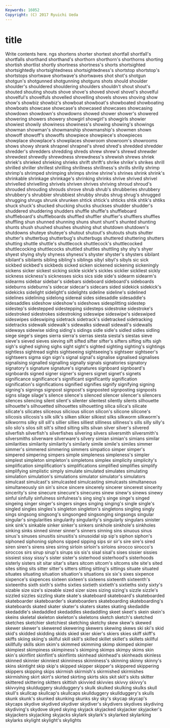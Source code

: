 ```yaml
---
Keywords: 16052 
Copyright: (C) 2017 Ryuichi Ueda
---
```


# title

Write contents here.
ngs shortens shorter shortest shortfall shortfall's shortfalls shorthand shorthand's
shorthorn shorthorn's shorthorns shorting shortish shortlist shortly shortness shortness's shorts
shortsighted shortsightedly shortsightedness shortsightedness's shortstop shortstop's shortstops shortwave shortwave's shortwaves
shot shot's shotgun shotgun's shotgunned shotgunning shotguns shots should shoulder
shoulder's shouldered shouldering shoulders shouldn't shout shout's shouted shouting shouts
shove shove's shoved shovel shovel's shovelful shovelful's shovelfuls shovelled shovelling
shovels shoves shoving show show's showbiz showbiz's showboat showboat's showboated
showboating showboats showcase showcase's showcased showcases showcasing showdown showdown's showdowns
showed shower shower's showered showering showers showery showgirl showgirl's showgirls
showier showiest showily showiness showiness's showing showing's showings showman showman's
showmanship showmanship's showmen shown showoff showoff's showoffs showpiece showpiece's showpieces
showplace showplace's showplaces showroom showroom's showrooms shows showy shrank shrapnel
shrapnel's shred shred's shredded shredder shredder's shredders shredding shreds shrew
shrew's shrewd shrewder shrewdest shrewdly shrewdness shrewdness's shrewish shrews shriek
shriek's shrieked shrieking shrieks shrift shrift's shrike shrike's shrikes shrill
shrilled shriller shrillest shrilling shrillness shrillness's shrills shrilly shrimp shrimp's
shrimped shrimping shrimps shrine shrine's shrines shrink shrink's shrinkable shrinkage
shrinkage's shrinking shrinks shrive shrived shrivel shrivelled shrivelling shrivels shriven
shrives shriving shroud shroud's shrouded shrouding shrouds shrove shrub shrub's
shrubberies shrubbery shrubbery's shrubbier shrubbiest shrubby shrubs shrug shrug's shrugged
shrugging shrugs shrunk shrunken shtick shtick's shticks shtik shtik's shtiks
shuck shuck's shucked shucking shucks shuckses shudder shudder's shuddered shuddering
shudders shuffle shuffle's shuffleboard shuffleboard's shuffleboards shuffled shuffler shuffler's shufflers
shuffles shuffling shun shunned shunning shuns shunt shunt's shunted shunting
shunts shush shushed shushes shushing shut shutdown shutdown's shutdowns shuteye
shuteye's shutout shutout's shutouts shuts shutter shutter's shutterbug shutterbug's shutterbugs
shuttered shuttering shutters shutting shuttle shuttle's shuttlecock shuttlecock's shuttlecocked shuttlecocking
shuttlecocks shuttled shuttles shuttling shy shy's shyer shyest shying shyly
shyness shyness's shyster shyster's shysters sibilant sibilant's sibilants sibling sibling's
siblings sibyl sibyl's sibyls sic sick sickbed sickbed's sickbeds sicked
sicken sickened sickening sickeningly sickens sicker sickest sicking sickle sickle's
sickles sicklier sickliest sickly sickness sickness's sicknesses sicks sics side
side's sidearm sidearm's sidearms sidebar sidebar's sidebars sideboard sideboard's sideboards
sideburns sideburns's sidecar sidecar's sidecars sided sidekick sidekick's sidekicks sidelight
sidelight's sidelights sideline sideline's sidelined sidelines sidelining sidelong sidereal sides
sidesaddle sidesaddle's sidesaddles sideshow sideshow's sideshows sidesplitting sidestep sidestep's sidestepped
sidestepping sidesteps sidestroke sidestroke's sidestroked sidestrokes sidestroking sideswipe sideswipe's sideswiped
sideswipes sideswiping sidetrack sidetrack's sidetracked sidetracking sidetracks sidewalk sidewalk's sidewalks
sidewall sidewall's sidewalls sideways sidewise siding siding's sidings sidle sidle's
sidled sidles sidling siege siege's sieges sierra sierra's sierras siesta
siesta's siestas sieve sieve's sieved sieves sieving sift sifted sifter
sifter's sifters sifting sifts sigh sigh's sighed sighing sighs sight
sight's sighted sighting sighting's sightings sightless sightread sights sightseeing sightseeing's
sightseer sightseer's sightseers sigma sign sign's signal signal's signalise signalised
signalises signalising signalled signalling signally signals signatories signatory signatory's signature
signature's signatures signboard signboard's signboards signed signer signer's signers signet
signet's signets significance significance's significant significantly signification signification's significations signified
signifies signify signifying signing signing's signings signpost signpost's signposted signposting
signposts signs silage silage's silence silence's silenced silencer silencer's silencers
silences silencing silent silent's silenter silentest silently silents silhouette silhouette's
silhouetted silhouettes silhouetting silica silica's silicate silicate's silicates siliceous silicious
silicon silicon's silicone silicone's silicosis silicosis's silk silk's silken silkier
silkiest silks silkworm silkworm's silkworms silky sill sill's sillier sillies
silliest silliness silliness's sills silly silly's silo silo's silos silt
silt's silted silting silts silvan silver silver's silvered silverfish silverfish's
silverfishes silvering silvers silversmith silversmith's silversmiths silverware silverware's silvery simian
simian's simians similar similarities similarity similarity's similarly simile simile's similes
simmer simmer's simmered simmering simmers simpatico simper simper's simpered simpering
simpers simple simpleness simpleness's simpler simplest simpleton simpleton's simpletons simplex
simplicity simplicity's simplification simplification's simplifications simplified simplifies simplify simplifying simplistic
simply simulate simulated simulates simulating simulation simulation's simulations simulator simulator's
simulators simulcast simulcast's simulcasted simulcasting simulcasts simultaneous simultaneously sin sin's
since sincere sincerely sincerer sincerest sincerity sincerity's sine sinecure sinecure's
sinecures sinew sinew's sinews sinewy sinful sinfully sinfulness sinfulness's sing
sing's singe singe's singed singeing singer singer's singers singes singing
singing's single single's singled singles singles's singleton singleton's singletons singling
singly sings singsong singsong's singsonged singsonging singsongs singular singular's singularities
singularity singularity's singularly singulars sinister sink sink's sinkable sinker sinker's
sinkers sinkhole sinkhole's sinkholes sinking sinks sinned sinner sinner's sinners
sinning sins sinuous sinus sinus's sinuses sinusitis sinusitis's sinusoidal sip
sip's siphon siphon's siphoned siphoning siphons sipped sipping sips sir
sir's sire sire's sired siren siren's sirens sires siring sirloin
sirloin's sirloins sirocco sirocco's siroccos sirs sirup sirup's sirups sis
sis's sisal sisal's sises sissier sissies sissiest sissy sissy's sister
sister's sisterhood sisterhood's sisterhoods sisterly sisters sit sitar sitar's sitars
sitcom sitcom's sitcoms site site's sited sites siting sits sitter
sitter's sitters sitting sitting's sittings situate situated situates situating situation
situation's situations six six's sixes sixpence sixpence's sixpences sixteen sixteen's
sixteens sixteenth sixteenth's sixteenths sixth sixth's sixths sixties sixtieth sixtieth's
sixtieths sixty sixty's sizable size size's sizeable sized sizer sizes
sizing sizing's sizzle sizzle's sizzled sizzles sizzling skate skate's skateboard
skateboard's skateboarded skateboarder skateboarder's skateboarders skateboarding skateboarding's skateboards skated skater
skater's skaters skates skating skedaddle skedaddle's skedaddled skedaddles skedaddling skeet
skeet's skein skein's skeins skeletal skeleton skeleton's skeletons sketch sketch's
sketched sketches sketchier sketchiest sketching sketchy skew skew's skewed skewer
skewer's skewered skewering skewers skewing skews ski ski's skid skid's
skidded skidding skids skied skier skier's skiers skies skiff skiff's
skiffs skiing skiing's skilful skill skill's skilled skillet skillet's skillets
skillful skillfully skills skim skim's skimmed skimming skimp skimped skimpier
skimpiest skimpiness skimpiness's skimping skimps skimpy skims skin skin's skinflint
skinflint's skinflints skinhead skinhead's skinheads skinless skinned skinnier skinniest skinniness
skinniness's skinning skinny skinny's skins skintight skip skip's skipped skipper
skipper's skippered skippering skippers skipping skips skirmish skirmish's skirmished skirmishes
skirmishing skirt skirt's skirted skirting skirts skis skit skit's skits
skitter skittered skittering skitters skittish skivvied skivvies skivvy skivvy's skivvying
skulduggery skulduggery's skulk skulked skulking skulks skull skull's skullcap skullcap's
skullcaps skullduggery skullduggery's skulls skunk skunk's skunked skunking skunks sky
sky's skycap skycap's skycaps skydive skydived skydiver skydiver's skydivers skydives
skydiving skydiving's skydove skyed skying skyjack skyjacked skyjacker skyjacker's skyjackers
skyjacking skyjacks skylark skylark's skylarked skylarking skylarks skylight skylight's skylights
